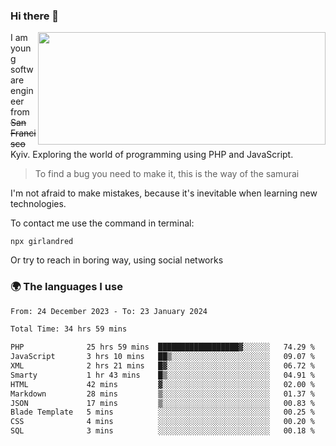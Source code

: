 ### Hi there 👋  

<img align='right' src="https://github-readme-stats.vercel.app/api?username=girlandred&count_private=true&show_icons=true&include_all_commits=true&hide_rank=true&hide_title=true&theme=buefy&card_width=300" width=460 height=180>


I am young software engineer from ~~San Francisco~~ Kyiv. Exploring the world of programming using PHP and JavaScript.


> To find a bug you need to make it, this is the way of the samurai



I'm not afraid to make mistakes, because it's inevitable when learning new technologies.

To contact me use the command in terminal:

```
npx girlandred
```

Or try to reach in boring way, using social networks


### 🌍 The languages I use

<!--START_SECTION:waka-->

```txt
From: 24 December 2023 - To: 23 January 2024

Total Time: 34 hrs 59 mins

PHP              25 hrs 59 mins  ██████████████████▓░░░░░░   74.29 %
JavaScript       3 hrs 10 mins   ██▒░░░░░░░░░░░░░░░░░░░░░░   09.07 %
XML              2 hrs 21 mins   █▓░░░░░░░░░░░░░░░░░░░░░░░   06.72 %
Smarty           1 hr 43 mins    █▒░░░░░░░░░░░░░░░░░░░░░░░   04.91 %
HTML             42 mins         ▓░░░░░░░░░░░░░░░░░░░░░░░░   02.00 %
Markdown         28 mins         ▒░░░░░░░░░░░░░░░░░░░░░░░░   01.37 %
JSON             17 mins         ▒░░░░░░░░░░░░░░░░░░░░░░░░   00.83 %
Blade Template   5 mins          ░░░░░░░░░░░░░░░░░░░░░░░░░   00.25 %
CSS              4 mins          ░░░░░░░░░░░░░░░░░░░░░░░░░   00.20 %
SQL              3 mins          ░░░░░░░░░░░░░░░░░░░░░░░░░   00.18 %
```

<!--END_SECTION:waka-->
